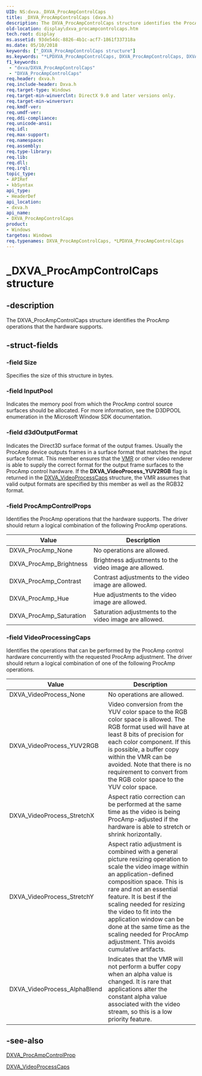 ```yaml
---
UID: NS:dxva._DXVA_ProcAmpControlCaps
title: _DXVA_ProcAmpControlCaps (dxva.h)
description: The DXVA_ProcAmpControlCaps structure identifies the ProcAmp operations that the hardware supports.
old-location: display\dxva_procampcontrolcaps.htm
tech.root: display
ms.assetid: 93de54dc-8826-4b1c-acf7-1861f337318a
ms.date: 05/10/2018
keywords: ["_DXVA_ProcAmpControlCaps structure"]
ms.keywords: "*LPDXVA_ProcAmpControlCaps, DXVA_ProcAmpControlCaps, DXVA_ProcAmpControlCaps structure [Display Devices], LPDXVA_ProcAmpControlCaps, LPDXVA_ProcAmpControlCaps structure pointer [Display Devices], _DXVA_ProcAmpControlCaps, display.dxva_procampcontrolcaps, dxva/DXVA_ProcAmpControlCaps, dxva/LPDXVA_ProcAmpControlCaps, dxvaref_7641df03-ca9f-462a-b6b8-bddd7c8a14b7.xml"
f1_keywords:
 - "dxva/DXVA_ProcAmpControlCaps"
 - "DXVA_ProcAmpControlCaps"
req.header: dxva.h
req.include-header: Dxva.h
req.target-type: Windows
req.target-min-winverclnt: DirectX 9.0 and later versions only.
req.target-min-winversvr: 
req.kmdf-ver: 
req.umdf-ver: 
req.ddi-compliance: 
req.unicode-ansi: 
req.idl: 
req.max-support: 
req.namespace: 
req.assembly: 
req.type-library: 
req.lib: 
req.dll: 
req.irql: 
topic_type:
- APIRef
- kbSyntax
api_type:
- HeaderDef
api_location:
- dxva.h
api_name:
- DXVA_ProcAmpControlCaps
product:
- Windows
targetos: Windows
req.typenames: DXVA_ProcAmpControlCaps, *LPDXVA_ProcAmpControlCaps
---
```


# _DXVA_ProcAmpControlCaps structure


## -description


The DXVA_ProcAmpControlCaps structure identifies the ProcAmp operations that the hardware supports.


## -struct-fields

### -field Size

Specifies the size of this structure in bytes.

### -field InputPool

Indicates the memory pool from which the ProcAmp control source surfaces should be allocated. For more information, see the D3DPOOL enumeration in the Microsoft Window SDK documentation.

### -field d3dOutputFormat

Indicates the Direct3D surface format of the output frames. Usually the ProcAmp device outputs frames in a surface format that matches the input surface format. This member ensures that the <a href="https://docs.microsoft.com/windows-hardware/drivers/">VMR</a> or other video renderer is able to supply the correct format for the output frame surfaces to the ProcAmp control hardware. If the <b>DXVA_VideoProcess_YUV2RGB</b> flag is returned in the <a href="https://docs.microsoft.com/windows-hardware/drivers/ddi/dxva/ne-dxva-_dxva_videoprocesscaps">DXVA_VideoProcessCaps</a> structure, the VMR assumes that valid output formats are specified by this member as well as the RGB32 format.


### -field ProcAmpControlProps

Identifies the ProcAmp operations that the hardware supports. The driver should return a logical combination of the following ProcAmp operations.

|Value|Description|
|--- |--- |
|DXVA_ProcAmp_None|No operations are allowed.|
|DXVA_ProcAmp_Brightness|Brightness adjustments to the video image are allowed.|
|DXVA_ProcAmp_Contrast|Contrast adjustments to the video image are allowed.|
|DXVA_ProcAmp_Hue|Hue adjustments to the video image are allowed.|
|DXVA_ProcAmp_Saturation|Saturation adjustments to the video image are allowed.|

### -field VideoProcessingCaps

Identifies the operations that can be performed by the ProcAmp control hardware concurrently with the requested ProcAmp adjustment. The driver should return a logical combination of one of the following ProcAmp operations.

|Value|Description|
|--- |--- |
|DXVA_VideoProcess_None|No operations are allowed.|
|DXVA_VideoProcess_YUV2RGB|Video conversion from the YUV color space to the RGB color space is allowed. The RGB format used will have at least 8 bits of precision for each color component. If this is possible, a buffer copy within the VMR can be avoided. Note that there is no requirement to convert from the RGB color space to the YUV color space.|
|DXVA_VideoProcess_StretchX|Aspect ratio correction can be performed at the same time as the video is being ProcAmp-adjusted if the hardware is able to stretch or shrink horizontally.|
|DXVA_VideoProcess_StretchY|Aspect ratio adjustment is combined with a general picture resizing operation to scale the video image within an application-defined composition space. This is rare and not an essential feature. It is best if the scaling needed for resizing the video to fit into the application window can be done at the same time as the scaling needed for ProcAmp adjustment. This avoids cumulative artifacts.|
|DXVA_VideoProcess_AlphaBlend|Indicates that the VMR will not perform a buffer copy when an alpha value is changed. It is rare that applications alter the constant alpha value associated with the video stream, so this is a low priority feature.|

## -see-also

<a href="https://docs.microsoft.com/windows-hardware/drivers/ddi/dxva/ne-dxva-_dxva_procampcontrolprop">DXVA_ProcAmpControlProp</a>

<a href="https://docs.microsoft.com/windows-hardware/drivers/ddi/dxva/ne-dxva-_dxva_videoprocesscaps">DXVA_VideoProcessCaps</a>
 

 

